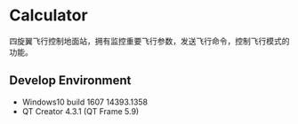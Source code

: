 # Calculator
四旋翼飞行控制地面站，拥有监控重要飞行参数，发送飞行命令，控制飞行模式的功能。

## Develop Environment
* Windows10 build 1607 14393.1358
* QT Creator 4.3.1 (QT Frame 5.9)
